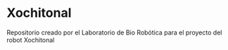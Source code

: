 # Xochitonal
Repositorio creado por el Laboratorio de Bio Robótica para el proyecto del robot Xochitonal
